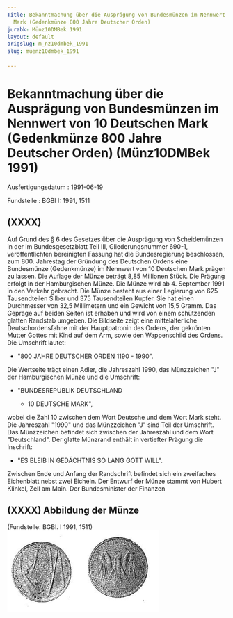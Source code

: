 ```yaml
---
Title: Bekanntmachung über die Ausprägung von Bundesmünzen im Nennwert von 10 Deutschen
  Mark (Gedenkmünze 800 Jahre Deutscher Orden)
jurabk: Münz10DMBek 1991
layout: default
origslug: m_nz10dmbek_1991
slug: muenz10dmbek_1991

---
```


# Bekanntmachung über die Ausprägung von Bundesmünzen im Nennwert von 10 Deutschen Mark (Gedenkmünze 800 Jahre Deutscher Orden) (Münz10DMBek 1991)

Ausfertigungsdatum
:   1991-06-19

Fundstelle
:   BGBl I: 1991, 1511



## (XXXX)

Auf Grund des § 6 des Gesetzes über die Ausprägung von Scheidemünzen in der im Bundesgesetzblatt Teil III, Gliederungsnummer 690-1, veröffentlichten bereinigten Fassung hat die Bundesregierung beschlossen, zum 800. Jahrestag der Gründung des Deutschen Ordens eine Bundesmünze (Gedenkmünze) im Nennwert von 10 Deutschen Mark prägen zu lassen. Die Auflage der Münze beträgt 8,85 Millionen Stück. Die Prägung erfolgt in der Hamburgischen Münze.
Die Münze wird ab 4. September 1991 in den Verkehr gebracht.
Die Münze besteht aus einer Legierung von 625 Tausendteilen Silber und 375 Tausendteilen Kupfer. Sie hat einen Durchmesser von 32,5 Millimetern und ein Gewicht von 15,5 Gramm.
Das Gepräge auf beiden Seiten ist erhaben und wird von einem schützenden glatten Randstab umgeben.
Die Bildseite zeigt eine mittelalterliche Deutschordensfahne mit der Hauptpatronin des Ordens, der gekrönten Mutter Gottes mit Kind auf dem Arm, sowie den Wappenschild des Ordens. Die Umschrift lautet:

*   "800 JAHRE DEUTSCHER ORDEN 1190 - 1990".



Die Wertseite trägt einen Adler, die Jahreszahl 1990, das Münzzeichen "J" der Hamburgischen Münze und die Umschrift:

*   "BUNDESREPUBLIK DEUTSCHLAND

    *   10 DEUTSCHE MARK",






wobei die Zahl 10 zwischen dem Wort Deutsche und dem Wort Mark steht.
Die Jahreszahl "1990" und das Münzzeichen "J" sind Teil der Umschrift. Das Münzzeichen befindet sich zwischen der Jahreszahl und dem Wort "Deutschland".
Der glatte Münzrand enthält in vertiefter Prägung die Inschrift:

*   "ES BLEIB IN GEDÄCHTNIS SO LANG GOTT WILL".



Zwischen Ende und Anfang der Randschrift befindet sich ein zweifaches Eichenblatt nebst zwei Eicheln.
Der Entwurf der Münze stammt von Hubert Klinkel, Zell am Main.
Der Bundesminister der Finanzen


## (XXXX) Abbildung der Münze

(Fundstelle: BGBl. I 1991, 1511)
![bgbl1_1991_j1511_0010.jpg](bgbl1_1991_j1511_0010.jpg)
